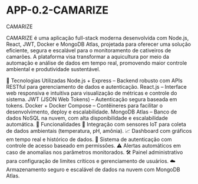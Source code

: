 # APP-0.2-CAMARIZE
CAMARIZE

CAMARIZE é uma aplicação full-stack moderna desenvolvida com Node.js, React, JWT, Docker e MongoDB Atlas, projetada para oferecer uma solução eficiente, segura e escalável para o monitoramento de cativeiros de camarões. A plataforma visa transformar a aquicultura por meio da automação e análise de dados em tempo real, promovendo maior controle ambiental e produtividade sustentável.

🚀 Tecnologias Utilizadas
Node.js + Express – Backend robusto com APIs RESTful para gerenciamento de dados e autenticação.
React.js – Interface web responsiva e intuitiva para visualização de métricas e controle do sistema.
JWT (JSON Web Tokens) – Autenticação segura baseada em tokens.
Docker + Docker Compose – Contêineres para facilitar o desenvolvimento, deploy e escalabilidade.
MongoDB Atlas – Banco de dados NoSQL na nuvem, com alta disponibilidade e escalabilidade automática.
🌊 Funcionalidades
📡 Integração com sensores IoT para coleta de dados ambientais (temperatura, pH, amônia).
📈 Dashboard com gráficos em tempo real e histórico de dados.
🔐 Sistema de autenticação com controle de acesso baseado em permissões.
⚠️ Alertas automáticos em caso de anomalias nos parâmetros monitorados.
🛠️ Painel administrativo para configuração de limites críticos e gerenciamento de usuários.
☁️ Armazenamento seguro e escalável de dados na nuvem com MongoDB Atlas.
